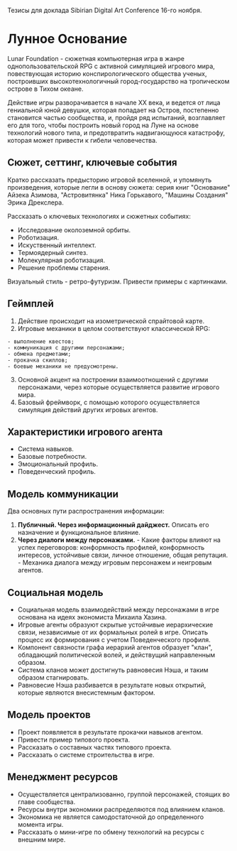 Тезисы для доклада Sibirian Digital Art Conference 16-го ноября.

# Лунное Основание

Lunar Foundation - сюжетная компьютерная игра в жанре однопользовательской RPG с активной симуляцией игрового мира, повествующая историю конспирологического общества ученых, построивших высокотехнологичный город-государство на тропическом острове в Тихом океане.

Действие игры разворачивается в начале XX века, и ведется от лица гениальной юной девушки, которая попадает на Остров, постепенно становится частью сообщества, и, пройдя ряд испытаний, возглавляет его для того, чтобы построить новый город на Луне на основе технологий нового типа, и предотвратить надвигающуюся катастрофу, которая может привести к гибели человечества.

## Сюжет, сеттинг, ключевые события

Кратко рассказать предысторию игровой вселенной, и упомянуть произведения, которые легли в основу сюжета: серия книг "Основание" Айзека Азимова, "Астровитянка" Ника Горькавого, "Машины Создания" Эрика Дрекслера.

Рассказать о ключевых технологиях и сюжетных событиях:

  - Исследование околоземной орбиты.
  - Роботизация.
  - Искуственный интеллект.
  - Термоядерный синтез.
  - Молекулярная роботизация.
  - Решение проблемы старения.

Визуальный стиль - ретро-футуризм. Привести примеры с картинками.

## Геймплей

  1. Действие происходит на изометрической спрайтовой карте.
  2. Игровые механики в целом соответствуют классической RPG:

    - выполнение квестов;
    - коммуникация с другими персонажами;
    - обмена предметами;
    - прокачка скиллов;
    - боевые механики не предусмотрены.
  3. Основной акцент на построении взаимоотношений с другими персонажами, через которые осуществляется развитие игрового мира.
  4. Базовый фреймворк, с помощью которого осуществляется симуляция действий других игровых агентов.

## Характеристики игрового агента

  - Система навыков.
  - Базовые потребности.
  - Эмоциональный профиль.
  - Поведенческий профиль.

## Модель коммуникации

  Два основных пути распространения информации:

  1. __Публичный. Через информационный дайджест.__ Описать его назначение и функциональное влияние.
  2. __Через диалоги между персонажами.__
    - Какие факторы влияют на успех переговоров: конформность профилей, конформность интересов, устойчивые связи, личное отношение, общая репутация.
    - Механика диалога между игровым персонажем и неигровым агентов.

## Социальная модель

  - Социальная модель взаимодействий между персонажами в игре основана на идеях экономиста Михаила Хазина.
  - Игровые агенты образуют скрытые устойчивые иерархические связи, независимые от их формальных ролей в игре. Описать процесс их формирования с учетом Поведенческого профиля.
  - Компонент связности графа иерархий агентов образует "клан", обладающий политической волей, и действущий направленным образом.
  - Система кланов может достигнуть равновесия Нэша, и таким образом стагнировать.
  - Равновесие Нэша разбивается в результате новых открытий, которые являются внесистемным фактором.

## Модель проектов

  - Проект появляется в результате прокачки навыков агентом.
  - Привести пример типового проекта.
  - Рассказать о составных частях типового проекта.
  - Рассказать о системе строительства в игре.

## Менеджмент ресурсов

  - Осуществляется централизованно, группой персонажей, стоящих во главе сообщества.
  - Ресурсы внутри экономики распределяются под влиянием кланов.
  - Экономика не является самодостаточной до определенного момента игры.
  - Рассказать о мини-игре по обмену технологий на ресурсы с внешним мире.
